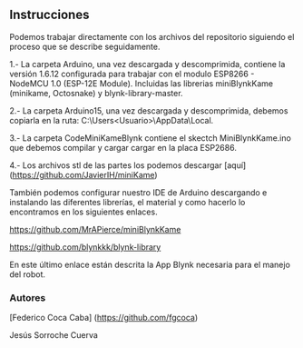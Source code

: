 ## **Instrucciones**

Podemos trabajar directamente con los archivos del repositorio siguiendo el proceso que se describe seguidamente.

1.- La carpeta Arduino, una vez descargada y descomprimida, contiene la versión 1.6.12 configurada para trabajar con el modulo
ESP8266 - NodeMCU 1.0 (ESP-12E Module). Incluidas las librerias miniBlynkKame (minikame, Octosnake)
y blynk-library-master.

2.- La carpeta Arduino15, una vez descargada y descomprimida, debemos copiarla en la ruta: C:\Users\<Usuario>\AppData\Local.

3.- La carpeta CodeMiniKameBlynk contiene el skectch MiniBlynkKame.ino que debemos compilar y cargar cargar en la placa ESP2686.

4.- Los archivos stl de las partes los podemos descargar [aquí] (https://github.com/JavierIH/miniKame)

También podemos configurar nuestro IDE de Arduino descargando e instalando las diferentes librerías, el material y como hacerlo lo encontramos en los siguientes enlaces.

https://github.com/MrAPierce/miniBlynkKame

https://github.com/blynkkk/blynk-library

En este último enlace están descrita la App Blynk necesaria para el manejo del robot.

### **Autores**

[Federico Coca Caba] (https://github.com/fgcoca)

Jesús Sorroche Cuerva

